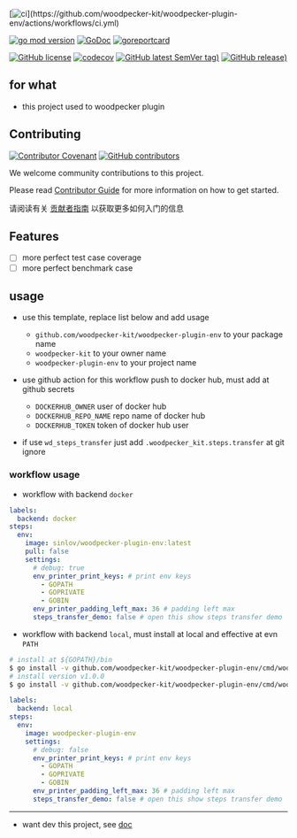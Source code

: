 [![ci](https://github.com/woodpecker-kit/woodpecker-plugin-env/workflows/ci/badge.svg?)](https://github.com/woodpecker-kit/woodpecker-plugin-env/actions/workflows/ci.yml)

[![go mod version](https://img.shields.io/github/go-mod/go-version/woodpecker-kit/woodpecker-plugin-env?label=go.mod)](https://github.com/woodpecker-kit/woodpecker-plugin-env)
[![GoDoc](https://godoc.org/github.com/woodpecker-kit/woodpecker-plugin-env?status.png)](https://godoc.org/github.com/woodpecker-kit/woodpecker-plugin-env)
[![goreportcard](https://goreportcard.com/badge/github.com/woodpecker-kit/woodpecker-plugin-env)](https://goreportcard.com/report/github.com/woodpecker-kit/woodpecker-plugin-env)

[![GitHub license](https://img.shields.io/github/license/woodpecker-kit/woodpecker-plugin-env)](https://github.com/woodpecker-kit/woodpecker-plugin-env)
[![codecov](https://codecov.io/gh/woodpecker-kit/woodpecker-plugin-env/branch/main/graph/badge.svg)](https://codecov.io/gh/woodpecker-kit/woodpecker-plugin-env)
[![GitHub latest SemVer tag)](https://img.shields.io/github/v/tag/woodpecker-kit/woodpecker-plugin-env)](https://github.com/woodpecker-kit/woodpecker-plugin-env/tags)
[![GitHub release)](https://img.shields.io/github/v/release/woodpecker-kit/woodpecker-plugin-env)](https://github.com/woodpecker-kit/woodpecker-plugin-env/releases)

## for what

- this project used to woodpecker plugin

## Contributing

[![Contributor Covenant](https://img.shields.io/badge/contributor%20covenant-v1.4-ff69b4.svg)](.github/CONTRIBUTING_DOC/CODE_OF_CONDUCT.md)
[![GitHub contributors](https://img.shields.io/github/contributors/woodpecker-kit/woodpecker-plugin-env)](https://github.com/woodpecker-kit/woodpecker-plugin-env/graphs/contributors)

We welcome community contributions to this project.

Please read [Contributor Guide](.github/CONTRIBUTING_DOC/CONTRIBUTING.md) for more information on how to get started.

请阅读有关 [贡献者指南](.github/CONTRIBUTING_DOC/zh-CN/CONTRIBUTING.md) 以获取更多如何入门的信息

## Features

- [ ] more perfect test case coverage
- [ ] more perfect benchmark case

## usage

- use this template, replace list below and add usage
    - `github.com/woodpecker-kit/woodpecker-plugin-env` to your package name
    - `woodpecker-kit` to your owner name
    - `woodpecker-plugin-env` to your project name

- use github action for this workflow push to docker hub, must add at github secrets 
    - `DOCKERHUB_OWNER` user of docker hub
    - `DOCKERHUB_REPO_NAME` repo name of docker hub
    - `DOCKERHUB_TOKEN` token of docker hub user

- if use `wd_steps_transfer` just add `.woodpecker_kit.steps.transfer` at git ignore

### workflow usage

- workflow with backend `docker`

```yml
labels:
  backend: docker
steps:
  env:
    image: sinlov/woodpecker-plugin-env:latest
    pull: false
    settings:
      # debug: true
      env_printer_print_keys: # print env keys
        - GOPATH
        - GOPRIVATE
        - GOBIN
      env_printer_padding_left_max: 36 # padding left max
      steps_transfer_demo: false # open this show steps transfer demo
```

- workflow with backend `local`, must install at local and effective at evn `PATH`

```bash
# install at ${GOPATH}/bin
$ go install -v github.com/woodpecker-kit/woodpecker-plugin-env/cmd/woodpecker-plugin-env@latest
# install version v1.0.0
$ go install -v github.com/woodpecker-kit/woodpecker-plugin-env/cmd/woodpecker-plugin-env@v1.0.0
```

```yml
labels:
  backend: local
steps:
  env:
    image: woodpecker-plugin-env
    settings:
      # debug: false
      env_printer_print_keys: # print env keys
        - GOPATH
        - GOPRIVATE
        - GOBIN
      env_printer_padding_left_max: 36 # padding left max
      steps_transfer_demo: false # open this show steps transfer demo
```

---

- want dev this project, see [doc](doc/README.md)